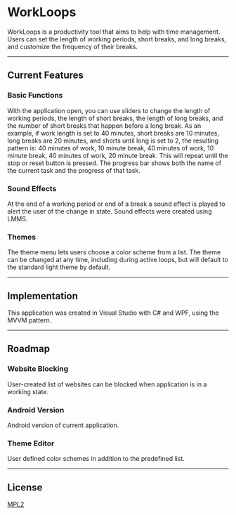 # WorkLoops
WorkLoops is a productivity tool that aims to help with time management. Users can set the length of working periods, short breaks, and long breaks, and customize the frequency of their breaks.
- - -
## Current Features
### Basic Functions
With the application open, you can use sliders to change the length of working periods, the length of short breaks, the length of long breaks, and the number of short breaks that happen before a long break. As an example, if work length is set to 40 minutes, short breaks are 10 minutes, long breaks are 20 minutes, and shorts until long is set to 2, the resulting pattern is: 40 minutes of work, 10 minute break, 40 minutes of work, 10 minute break, 40 minutes of work, 20 minute break. This will repeat until the stop or reset button is pressed. The progress bar shows both the name of the current task and the progress of that task.

### Sound Effects
At the end of a working period or end of a break a sound effect is played to alert the user of the change in state. Sound effects were created using LMMS.

### Themes
The theme menu lets users choose a color scheme from a list. The theme can be changed at any time, including during active loops, but will default to the standard light theme by default.
- - - 
## Implementation
This application was created in Visual Studio with C# and WPF, using the MVVM pattern.
- - - 
## Roadmap
### Website Blocking
User-created list of websites can be blocked when application is in a working state.
### Android Version
Android version of current application.
### Theme Editor
User defined color schemes in addition to the predefined list.
- - -
## License
[MPL2](https://choosealicense.com/licenses/mpl-2.0/)